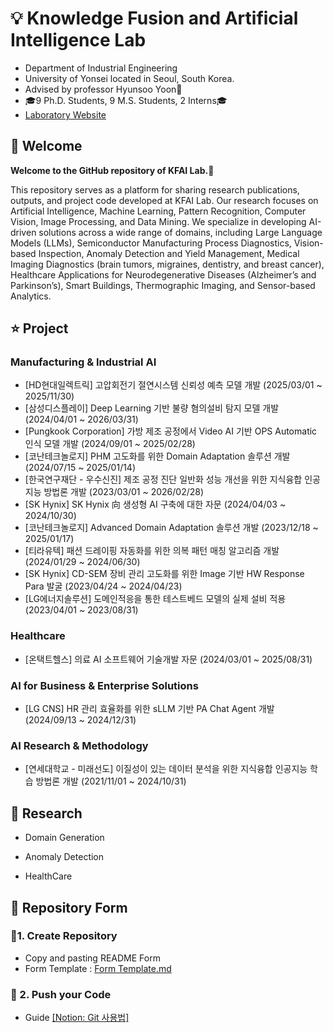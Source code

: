 # 💡 Knowledge Fusion and Artificial Intelligence Lab

- Department of Industrial Engineering  
- University of Yonsei located in Seoul, South Korea.  
- Advised by professor Hyunsoo Yoon🤵
- 🎓9 Ph.D. Students, 9 M.S. Students, 2 Interns🎓
- [Laboratory Website](https://kfai.yonsei.ac.kr/home)
## :tada: Welcome

**Welcome to the GitHub repository of KFAI Lab.👋**

This repository serves as a platform for sharing research publications, outputs, and project code developed at KFAI Lab. Our research focuses on Artificial Intelligence, Machine Learning, Pattern Recognition, Computer Vision, Image Processing, and Data Mining. We specialize in developing AI-driven solutions across a wide range of domains, including Large Language Models (LLMs), Semiconductor Manufacturing Process Diagnostics, Vision-based Inspection, Anomaly Detection and Yield Management, Medical Imaging Diagnostics (brain tumors, migraines, dentistry, and breast cancer), Healthcare Applications for Neurodegenerative Diseases (Alzheimer’s and Parkinson’s), Smart Buildings, Thermographic Imaging, and Sensor-based Analytics.  

## ⭐ Project

### Manufacturing & Industrial AI  
- [HD현대일렉트릭] 고압회전기 절연시스템 신뢰성 예측 모델 개발 (2025/03/01 ~ 2025/11/30)
- [삼성디스플레이] Deep Learning 기반 불량 혐의설비 탐지 모델 개발 (2024/04/01 ~ 2026/03/31)
- [Pungkook Corporation] 가방 제조 공정에서 Video AI 기반 OPS Automatic 인식 모델 개발 (2024/09/01 ~ 2025/02/28)
- [코난테크놀로지] PHM 고도화를 위한 Domain Adaptation 솔루션 개발 (2024/07/15 ~ 2025/01/14)
- [한국연구재단 - 우수신진] 제조 공정 진단 일반화 성능 개선을 위한 지식융합 인공지능 방법론 개발 (2023/03/01 ~ 2026/02/28)
- [SK Hynix] SK Hynix 向 생성형 AI 구축에 대한 자문 (2024/04/03 ~ 2024/10/30)
- [코난테크놀로지] Advanced Domain Adaptation 솔루션 개발 (2023/12/18 ~ 2025/01/17)
- [티라유텍] 패션 드레이핑 자동화를 위한 의복 패턴 매칭 알고리즘 개발 (2024/01/29 ~ 2024/06/30)
- [SK Hynix] CD-SEM 장비 관리 고도화를 위한 Image 기반 HW Response Para 발굴 (2023/04/24 ~ 2024/04/23)
- [LG에너지솔루션] 도메인적응을 통한 테스트베드 모델의 실제 설비 적용 (2023/04/01 ~ 2023/08/31)
### Healthcare 
- [온택트헬스] 의료 AI 소프트웨어 기술개발 자문 (2024/03/01 ~ 2025/08/31)
### AI for Business & Enterprise Solutions
- [LG CNS] HR 관리 효율화를 위한 sLLM 기반 PA Chat Agent 개발 (2024/09/13 ~ 2024/12/31)
### AI Research & Methodology
- [연세대학교 - 미래선도] 이질성이 있는 데이터 분석을 위한 지식융합 인공지능 학습 방법론 개발 (2021/11/01 ~ 2024/10/31)

## 🌟 Research

- Domain Generation

- Anomaly Detection

- HealthCare

  
## 📝 Repository Form 


### 📌1. Create Repository
   - Copy and pasting README Form
   - Form Template : [Form Template.md](https://github.com/KFAI-LAB/KFAI-LAB/blob/858f56630f67ae69770f5ae72fc6d17b67ec0733/Form%20Template.md)
### 📌 2. Push your Code
  - Guide [[Notion: Git 사용법]](https://www.notion.so/Github-af0c3c440b404357b4f6340cc1c835e9?pvs=4)
